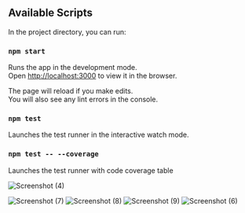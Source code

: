## Available Scripts

In the project directory, you can run:

### `npm start`

Runs the app in the development mode.<br />
Open [http://localhost:3000](http://localhost:3000) to view it in the browser.

The page will reload if you make edits.<br />
You will also see any lint errors in the console.

### `npm test`

Launches the test runner in the interactive watch mode.<br />

### `npm test -- --coverage`

Launches the test runner with code coverage table


![Screenshot (4)](https://user-images.githubusercontent.com/38164439/85216256-3bf3c680-b30d-11ea-9c32-0f57e66f7a2e.png)

![Screenshot (7)](https://user-images.githubusercontent.com/38164439/85244988-3069d380-b3d1-11ea-840e-dcf289c22232.png)
![Screenshot (8)](https://user-images.githubusercontent.com/38164439/85244992-32339700-b3d1-11ea-937c-a863316ef005.png)
![Screenshot (9)](https://user-images.githubusercontent.com/38164439/85244996-32339700-b3d1-11ea-8cef-13c0f3e7b7cb.png)
![Screenshot (6)](https://user-images.githubusercontent.com/38164439/85244998-32cc2d80-b3d1-11ea-9fd2-7d1563f9a6fe.png)

